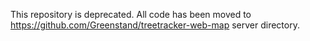 This repository is deprecated.  All code has been moved to https://github.com/Greenstand/treetracker-web-map server directory.
